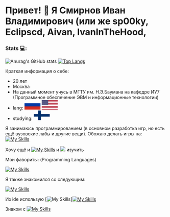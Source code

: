 # Привет! 👋 Я Смирнов Иван Владимирович (или же sp00ky, Eclipscd, Aivan, IvanInTheHood, 
### Stats :computer::        
![Anurag's GitHub stats](https://github-readme-stats.vercel.app/api?username=AivanSpooky&show_icons=true&theme=transparent-dark)
[![Top Langs](https://github-readme-stats.vercel.app/api/top-langs/?username=AivanSpooky&layout=compact&theme=transparrent-dark)](https://github.com/anuraghazra/github-readme-stats)

Краткая информация о себе:
- 20 лет
- Москва
- На данный момент учусь в МГТУ им. Н.Э.Баумана на кафедре ИУ7 (Программное обеспечение ЭВМ и информационные
технологии)
- lang: <img src="images/rus.svg" alt="Флаг России" width="50" height="30"> <img src="images/usa.svg" alt="Флаг Великобритании" width="50" height="30">
- studying: <img src="images/fin.svg" alt="Флаг Финляндии" width="50" height="30">


Я занимаюсь программированием (в основном разработка игр, но есть ещё вузовские лабы и другие вещи). Обожаю делать игры на:
[![My Skills](https://skillicons.dev/icons?i=py,gamemakerstudio,godot,unity&theme=light)](https://skillicons.dev)

Хочу ещё и [![My Skills](https://skillicons.dev/icons?i=unreal&theme=light)](https://skillicons.dev) и <img src="https://img.shields.io/badge/cocos-%2355C2E1.svg?&style=for-the-badge&logo=cocos&logoColor=black" />
  изучить

 Мои фавориты: (Programming Languages)

[![My Skills](https://skillicons.dev/icons?i=cs,cpp,py,gamemakerstudio,c,java,js&theme=light)](https://skillicons.dev)

Я также знакомился со следующим:

[![My Skills](https://skillicons.dev/icons?i=kotlin,ts,go,dart,flutter&theme=light)](https://skillicons.dev)

Из ide использую [![My Skills](https://skillicons.dev/icons?i=vscode&theme=light)][![My Skills](https://skillicons.dev/icons?i=visualstudio)](https://skillicons.dev)

Знаком с [![My Skills](https://skillicons.dev/icons?i=css,html,sqlite,qt,postgres,nginx,gitlab,fastapi,django,flask,bootstrap,autocad,androidstudio,&theme=light)](https://skillicons.dev)


